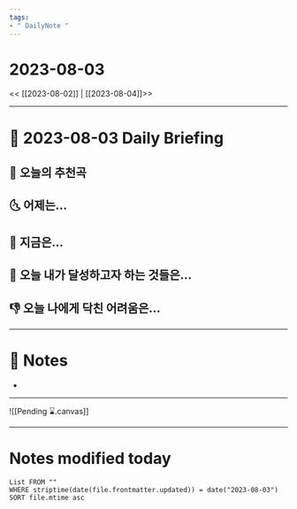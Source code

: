 ```yaml
---
tags:
- " DailyNote "
---
```


# 2023-08-03

<< [[2023-08-02]] | [[2023-08-04]]>>

---
# 📅 2023-08-03 Daily Briefing

## 🎵 오늘의 추천곡


## 🌜 어제는...


## 🙌 지금은...


## 🚀 오늘 내가 달성하고자 하는 것들은...


## 👎 오늘 나에게 닥친 어려움은...


---

# 📝 Notes

- 

___

![[Pending ⌛.canvas]]

---
# Notes modified today

```dataview
List FROM "" 
WHERE striptime(date(file.frontmatter.updated)) = date("2023-08-03") 
SORT file.mtime asc
```
